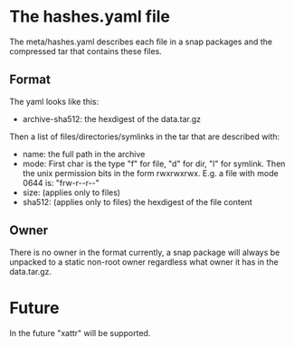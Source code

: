 # The hashes.yaml file

The meta/hashes.yaml describes each file in a snap packages and the
compressed tar that contains these files.

## Format

The yaml looks like this:
 * archive-sha512: the hexdigest of the data.tar.gz

Then a list of files/directories/symlinks in the tar that are
described with:
 * name: the full path in the archive
 * mode: First char is the type "f" for file, "d" for dir, "l" for
         symlink. Then the unix permission bits in the form
         rwxrwxrwx.
         E.g. a file with mode 0644 is: "frw-r--r--"
 * size: (applies only to files)
 * sha512: (applies only to files) the hexdigest of the file content

## Owner

There is no owner in the format currently, a snap package will always
be unpacked to a static non-root owner regardless what owner it has in
the data.tar.gz.


# Future
In the future "xattr" will be supported.
  
